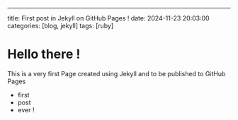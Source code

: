 ---
title: First post in Jekyll on GitHub Pages ! 
date: 2024-11-23 20:03:00
categories: [blog, jekyll]
tags: [ruby]

# Hello there !

This is a very first Page created using Jekyll and to be published to GitHub Pages 

* first
* post 
* ever ! 